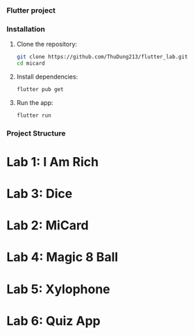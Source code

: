 ### Flutter project

### Installation

1. Clone the repository:
   ```sh
   git clone https://github.com/ThuDung213/flutter_lab.git
   cd micard
   ```
2. Install dependencies:
   ```sh
   flutter pub get
   ```
3. Run the app:
   ```sh
   flutter run
   ```

### Project Structure

# Lab 1: I Am Rich

# Lab 3: Dice

# Lab 2: MiCard

# Lab 4: Magic 8 Ball

# Lab 5: Xylophone

# Lab 6: Quiz App
